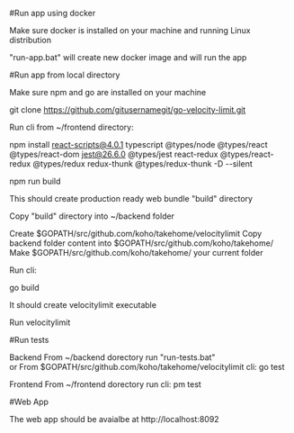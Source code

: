 
#Run app using docker

Make sure docker is installed on your machine and running Linux distribution

"run-app.bat" will create new docker image and will run the app


#Run app from local directory

Make sure npm and go are installed on your machine

git clone https://github.com/gitusernamegit/go-velocity-limit.git

Run cli from ~/frontend directory:

npm install react-scripts@4.0.1 typescript @types/node @types/react @types/react-dom jest@26.6.0 @types/jest react-redux @types/react-redux @types/redux redux-thunk @types/redux-thunk -D --silent

npm run build


This should create production ready web bundle "build" directory

Copy "build" directory into ~/backend folder


Create $GOPATH/src/github.com/koho/takehome/velocitylimit
Copy backend folder content into $GOPATH/src/github.com/koho/takehome/
Make $GOPATH/src/github.com/koho/takehome/ your current folder

Run cli:

go build

It should create velocitylimit executable

Run velocitylimit

#Run tests

Backend
From ~/backend dorectory run "run-tests.bat"  
or 
From $GOPATH/src/github.com/koho/takehome/velocitylimit cli: go test

Frontend
From ~/frontend dorectory run cli: pm test


#Web App

The web app should be avaialbe at http://localhost:8092

